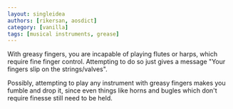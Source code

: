 ```yaml
---
layout: singleidea
authors: [rikersan, aosdict]
category: [vanilla]
tags: [musical instruments, grease]
---
```

With greasy fingers, you are incapable of playing flutes or harps, which require fine finger control. Attempting to do so just gives a message "Your fingers slip on the strings/valves".

Possibly, attempting to play any instrument with greasy fingers makes you fumble and drop it, since even things like horns and bugles which don't require finesse still need to be held.
